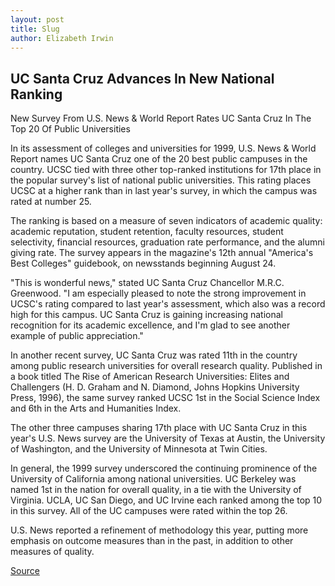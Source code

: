 ```yaml
---
layout: post
title: Slug
author: Elizabeth Irwin
---
```


## UC Santa Cruz Advances In New National Ranking

New Survey From U.S. News & World Report Rates UC Santa Cruz In The Top 20 Of Public Universities

In its assessment of colleges and universities for 1999, U.S. News & World Report names UC Santa Cruz one of the 20 best public campuses in the country. UCSC tied with three other top-ranked institutions for 17th place in the popular survey's list of national public universities. This rating places UCSC at a higher rank than in last year's survey, in which the campus was rated at number 25.

The ranking is based on a measure of seven indicators of academic quality: academic reputation, student retention, faculty resources, student selectivity, financial resources, graduation rate performance, and the alumni giving rate. The survey appears in the magazine's 12th annual "America's Best Colleges" guidebook, on newsstands beginning August 24.

"This is wonderful news," stated UC Santa Cruz Chancellor M.R.C. Greenwood. "I am especially pleased to note the strong improvement in UCSC's rating compared to last year's assessment, which also was a record high for this campus. UC Santa Cruz is gaining increasing national recognition for its academic excellence, and I'm glad to see another example of public appreciation."

In another recent survey, UC Santa Cruz was rated 11th in the country among public research universities for overall research quality. Published in a book titled The Rise of American Research Universities: Elites and Challengers (H. D. Graham and N. Diamond, Johns Hopkins University Press, 1996), the same survey ranked UCSC 1st in the Social Science Index and 6th in the Arts and Humanities Index.

The other three campuses sharing 17th place with UC Santa Cruz in this year's U.S. News survey are the University of Texas at Austin, the University of Washington, and the University of Minnesota at Twin Cities.

In general, the 1999 survey underscored the continuing prominence of the University of California among national universities. UC Berkeley was named 1st in the nation for overall quality, in a tie with the University of Virginia. UCLA, UC San Diego, and UC Irvine each ranked among the top 10 in this survey. All of the UC campuses were rated within the top 26.

U.S. News reported a refinement of methodology this year, putting more emphasis on outcome measures than in the past, in addition to other measures of quality.

[Source](http://www1.ucsc.edu/news_events/press_releases/archive/98-99/08-98/rankings.htm "Permalink to UC Santa Cruz: Slug")
